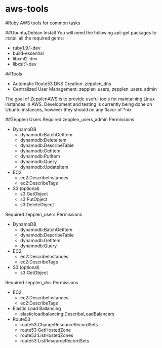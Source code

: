 aws-tools
=========

#Ruby AWS tools for common tasks

##Ubuntu/Debian Install
You will need the following apt-get packages to install all the required gems:
* ruby1.9.1-dev
* build-essential
* libxml2-dev
* libxslt1-dev

##Tools
* Automatic Route53 DNS Creation: zepplen_dns
* Centralized User Management: zepplen_users, zepplen_users_admin

The goal of ZepplenAWS is to provide useful tools for maintaining Linux instances in AWS.
Development and testing is currently being done on Ubuntu instances, however they should on any
flavor of *nix.

##Zepplen Users
Required zepplen_users_admin Permissions
* DynamoDB
  * dynamodb:BatchGetItem
  * dynamodb:DeleteItem
  * dynamodb:DescribeTable
  * dynamodb:GetItem
  * dynamodb:PutItem
  * dynamodb:Query
  * dynamodb:UpdateItem
* EC2
  * ec2:DescribeInstances
  * ec2:DescribeTags
* S3 (optional)
  * s3:GetObject
  * s3:PutObject
  * s3:DeleteObject

Required zepplen_users Permissions
* DynamoDB
  * dynamodb:BatchGetItem
  * dynamodb:DescribeTable
  * dynamodb:GetItem
  * dynamodb:Query
* EC2
  * ec2:DescribeInstances
  * ec2:DescribeTags
* S3 (optional)
  * s3:GetObject

Required zepplen_dns Permissions
* EC2
  * ec2:DescribeInstances
  * ec2:DescribeTags
* Elastic Load Ballancing
  * elasticloadbalancing:DescribeLoadBalancers
* Route53
  * route53:ChangeResourceRecordSets
  * route53:GetHostedZone
  * route53:ListHostedZones
  * route53:ListResourceRecordSets

